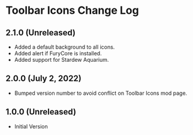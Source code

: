 # Toolbar Icons Change Log

## 2.1.0 (Unreleased)

* Added a default background to all icons.
* Added alert if FuryCore is installed.
* Added support for Stardew Aquarium.

## 2.0.0 (July 2, 2022)

* Bumped version number to avoid conflict on Toolbar Icons mod page.

## 1.0.0 (Unreleased)

* Initial Version